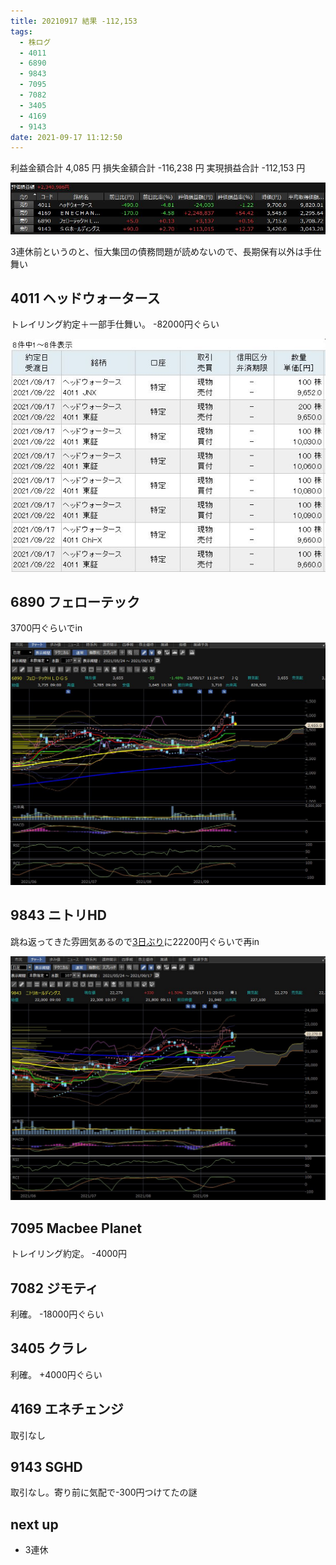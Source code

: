 ```yaml
---
title: 20210917 結果 -112,153
tags:
  - 株ログ
  - 4011
  - 6890
  - 9843
  - 7095
  - 7082
  - 3405
  - 4169
  - 9143
date: 2021-09-17 11:12:50
---
```


利益金額合計 4,085 円
損失金額合計 -116,238 円
実現損益合計 -112,153 円

![i](/kab/img/20210917000.jpg)

3連休前というのと、恒大集団の債務問題が読めないので、長期保有以外は手仕舞い

## 4011 ヘッドウォータース

トレイリング約定＋一部手仕舞い。 -82000円ぐらい

![i](/kab/img/20210917001.jpg)

## 6890 フェローテック

3700円ぐらいでin

![i](/kab/img/20210917003.jpg)

## 9843 ニトリHD

跳ね返ってきた雰囲気あるので[3日ぶり](/kab/2021/09/13/20210913/)に22200円ぐらいで再in

![i](/kab/img/20210917002.jpg)

## 7095 Macbee Planet

トレイリング約定。 -4000円

## 7082 ジモティ

利確。 -18000円ぐらい

## 3405 クラレ

利確。 +4000円ぐらい

## 4169 エネチェンジ

取引なし

## 9143 SGHD

取引なし。寄り前に気配で-300円つけてたの謎

## next up

- 3連休
